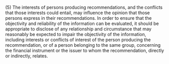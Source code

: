 (5) The interests of persons producing recommendations, and the conflicts that those interests could entail, may influence the opinion that those persons express in their recommendations. In order to ensure that the objectivity and reliability of the information can be evaluated, it should be appropriate to disclose of any relationship and circumstance that may reasonably be expected to impair the objectivity of the information, including interests or conflicts of interest of the person producing the recommendation, or of a person belonging to the same group, concerning the financial instrument or the issuer to whom the recommendation, directly or indirectly, relates.
